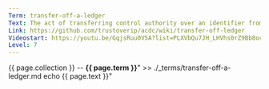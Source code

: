 ```yaml
---
Term: transfer-off-a-ledger
Text: The act of transferring control authority over an identifier from a ledger (or blockchain) to the native verifiable KERI data structure KEL
Link: https://github.com/trustoverip/acdc/wiki/transfer-off-ledger
Videostart: https://youtu.be/GqjsRuu0V5A?list=PLXVbQu7JH_LHVhs0rZ9Bb8ocyKlPljkaG&t=30m39s
Level: 7
---
```


{{ page.collection }} -- **{{ page.term }}**" >> ./_terms/transfer-off-a-ledger.md
    echo  {{ page.text }}"
